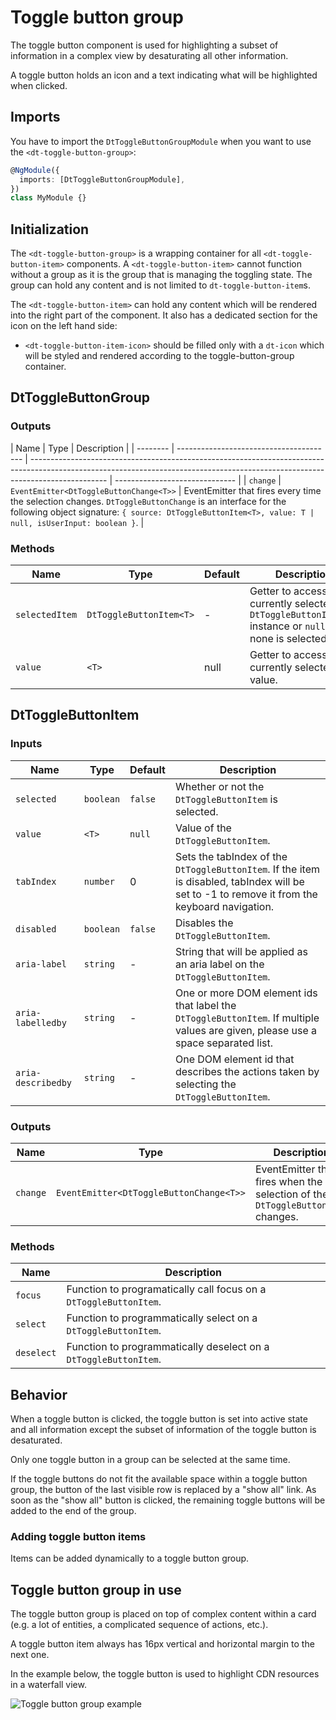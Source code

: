 # Toggle button group

The toggle button component is used for highlighting a subset of information in
a complex view by desaturating all other information.

A toggle button holds an icon and a text indicating what will be highlighted
when clicked.

<ba-live-example name="DtExampleToggleButtonGroupDefault"></ba-live-example>

## Imports

You have to import the `DtToggleButtonGroupModule` when you want to use the
`<dt-toggle-button-group>`:

```typescript
@NgModule({
  imports: [DtToggleButtonGroupModule],
})
class MyModule {}
```

## Initialization

The `<dt-toggle-button-group>` is a wrapping container for all
`<dt-toggle-button-item>` components. A `<dt-toggle-button-item>` cannot
function without a group as it is the group that is managing the toggling state.
The group can hold any content and is not limited to `dt-toggle-button-item`s.

The `<dt-toggle-button-item>` can hold any content which will be rendered into
the right part of the component. It also has a dedicated section for the icon on
the left hand side:

- `<dt-toggle-button-item-icon>` should be filled only with a `dt-icon` which
  will be styled and rendered according to the toggle-button-group container.

## DtToggleButtonGroup

### Outputs

| Name     | Type                                    | Description                                                                                                                                                                     |
| -------- | --------------------------------------- | ------------------------------------------------------------------------------------------------------------------------------------------------------------------------------- | ------------------------------ |
| `change` | `EventEmitter<DtToggleButtonChange<T>>` | EventEmitter that fires every time the selection changes. `DtToggleButtonChange` is an interface for the following object signature: `{ source: DtToggleButtonItem<T>, value: T | null, isUserInput: boolean }`. |

### Methods

| Name           | Type                    | Default | Description                                                                                             |
| -------------- | ----------------------- | ------- | ------------------------------------------------------------------------------------------------------- |
| `selectedItem` | `DtToggleButtonItem<T>` | -       | Getter to access the currently selected `DtToggleButtonItem<T>` instance or `null` if none is selected. |
| `value`        | `<T>`                   | null    | Getter to access the currently selected value.                                                          |

## DtToggleButtonItem

### Inputs

| Name               | Type      | Default | Description                                                                                                                                   |
| ------------------ | --------- | ------- | --------------------------------------------------------------------------------------------------------------------------------------------- |
| `selected`         | `boolean` | `false` | Whether or not the `DtToggleButtonItem` is selected.                                                                                          |
| `value`            | `<T>`     | `null`  | Value of the `DtToggleButtonItem`.                                                                                                            |
| `tabIndex`         | `number`  | 0       | Sets the tabIndex of the `DtToggleButtonItem`. If the item is disabled, tabIndex will be set to -1 to remove it from the keyboard navigation. |
| `disabled`         | `boolean` | `false` | Disables the `DtToggleButtonItem`.                                                                                                            |
| `aria-label`       | `string`  | -       | String that will be applied as an aria label on the `DtToggleButtonItem`.                                                                     |
| `aria-labelledby`  | `string`  | -       | One or more DOM element ids that label the `DtToggleButtonItem`. If multiple values are given, please use a space separated list.             |
| `aria-describedby` | `string`  | -       | One DOM element id that describes the actions taken by selecting the `DtToggleButtonItem`.                                                    |

### Outputs

| Name     | Type                                    | Description                                                                     |
| -------- | --------------------------------------- | ------------------------------------------------------------------------------- |
| `change` | `EventEmitter<DtToggleButtonChange<T>>` | EventEmitter that fires when the selection of the `DtToggleButtonItem` changes. |

### Methods

| Name       | Description                                                       |
| ---------- | ----------------------------------------------------------------- |
| `focus`    | Function to programatically call focus on a `DtToggleButtonItem`. |
| `select`   | Function to programmatically select on a `DtToggleButtonItem`.    |
| `deselect` | Function to programmatically deselect on a `DtToggleButtonItem`.  |

## Behavior

When a toggle button is clicked, the toggle button is set into active state and
all information except the subset of information of the toggle button is
desaturated.

Only one toggle button in a group can be selected at the same time.

If the toggle buttons do not fit the available space within a toggle button
group, the button of the last visible row is replaced by a "show all" link. As
soon as the "show all" button is clicked, the remaining toggle buttons will be
added to the end of the group.

<ba-live-example name="DtExampleToggleButtonGroupShowMore"></ba-live-example>

### Adding toggle button items

Items can be added dynamically to a toggle button group.

<ba-live-example name="DtExampleToggleButtonGroupDynamicItems"></ba-live-example>

## Toggle button group in use

The toggle button group is placed on top of complex content within a card (e.g.
a lot of entities, a complicated sequence of actions, etc.).

A toggle button item always has 16px vertical and horizontal margin to the next
one.

In the example below, the toggle button is used to highlight CDN resources in a
waterfall view.

<!-- TODO: example -->

![Toggle button group example](https://d24pvdz4mvzd04.cloudfront.net/test/toggle-button-group-example-1189-78a0538c99.png)
